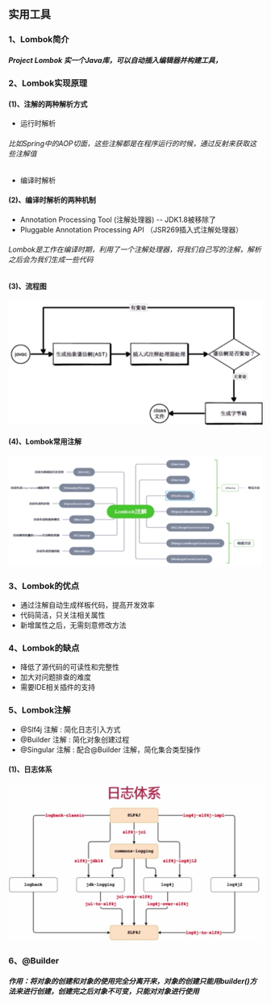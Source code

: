 ## 实用工具

### 1、Lombok简介
##### Project Lombok 实一个Java库，可以自动插入编辑器并构建工具，

### 2、Lombok实现原理
#### (1)、注解的两种解析方式
* 运行时解析 
###### 比如Spring中的AOP切面，这些注解都是在程序运行的时候，通过反射来获取这些注解值
* 编译时解析


#### (2)、编译时解析的两种机制
* Annotation Processing Tool (注解处理器) -- JDK1.8被移除了
* Pluggable Annotation Processing API （JSR269插入式注解处理器）
###### Lombok是工作在编译时期，利用了一个注解处理器，将我们自己写的注解，解析之后会为我们生成一些代码

#### (3)、流程图
![avator](image/lombokshixianyuanli.jpg)

#### (4)、Lombok常用注解
![avator](image/lombokchangyongzhujie.jpg)

### 3、Lombok的优点
* 通过注解自动生成样板代码，提高开发效率
* 代码简洁，只关注相关属性
* 新增属性之后，无需刻意修改方法

### 4、Lombok的缺点
* 降低了源代码的可读性和完整性
* 加大对问题排查的难度
* 需要IDE相关插件的支持

### 5、Lombok注解
* @Slf4j 注解 : 简化日志引入方式
* @Builder 注解 : 简化对象创建过程
* @Singular 注解 : 配合@Builder 注解，简化集合类型操作

#### (1)、日志体系
![avator](image/rizhitixi.jpg)


### 6、@Builder
##### 作用：将对象的创建和对象的使用完全分离开来，对象的创建只能用builder()方法来进行创建，创建完之后对象不可变，只能对对象进行使用
